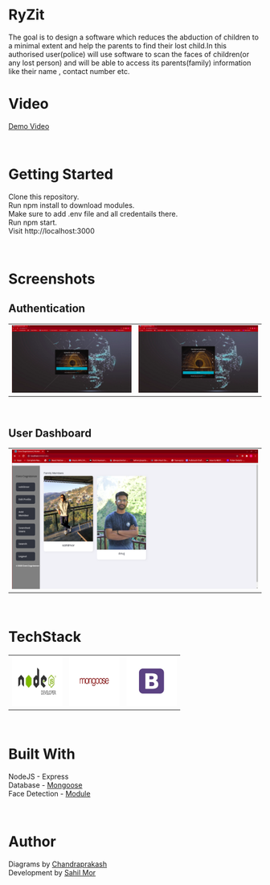 # RyZit
The goal is to design a software which reduces the abduction of children to a minimal
extent and help the parents to find their lost child.In this authorised user(police) will use software to
scan the faces of children(or any lost person) and will be able to access its parents(family) information like their
name , contact number etc.
<br />

# Video
 <a href=""> Demo Video </a>

<br />

# Getting Started
Clone this repository.<br />
Run npm install to download modules.<br />
Make sure to add .env file and all credentails there. <br />
Run npm start.<br />
Visit http://localhost:3000  <br />

<br />


# Screenshots
## Authentication
<table>
  <tr>
    <td align="center"><img src="https://github.com/sahil-mor/Cara-Cognizance/blob/master/Screenshots/signinUser.png" width="400px;"alt=""/></td>
    <td align="right"><img src="https://github.com/sahil-mor/Cara-Cognizance/blob/master/Screenshots/signupUser.png" width="400px;"alt=""/><br />      </td>
  </tr>
  </table>

<br />

## User Dashboard
<table>
  <tr>
    <td align="center"><img src="https://github.com/sahil-mor/Cara-Cognizance/blob/master/Screenshots/homeUser.png"  ></td>
  </tr>
  </table>

<br />


# TechStack
<table>
  <tr>
    <td><img src="https://github.com/sahil-mor/RyZit/blob/master/public/assets/img/theme/node.jpg" width="100px" height="100px" /></td>
    <td><img src="https://github.com/sahil-mor/RyZit/blob/master/public/assets/img/theme/mongoose.png" width="100px" height="100px" /></td>
    <td><img src="https://github.com/sahil-mor/RyZit/blob/master/public/assets/img/theme/bootstrap.jpg"  width="100px" height="100px"></td>
  </tr>
  </table>

<br />

# Built With 
NodeJS - Express <br />
Database - <a href="https://mongoosejs.com/"> Mongoose </a>  <br />
Face Detection - <a href="https://justadudewhohacks.github.io/face-api.js/docs/index.html"> Module </a>


<br />

# Author
Diagrams by <a href="https://www.instagram.com/chandrapr_s/?igshid=kjqosdkrsmi8"> Chandraprakash </a> <br />
Development by <a href="https://sahilmor.herokuapp.com/" > Sahil Mor </a> 

